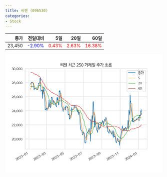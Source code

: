 ```yaml
---
title: 씨젠 (096530)
categories:
- Stock
---
```


|종가|전일대비|5일|20일|60일|
|---:|-------:|--:|---:|---:|
|23,450|<span style="color: blue">-2.90%</span>|<span style="color: red">0.43%</span>|<span style="color: red">2.63%</span>|<span style="color: red">16.38%</span>|


<!-- more -->

![096530](/assets/images/stock/096530.png)